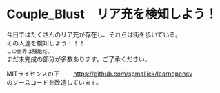 # Couple_Blust　リア充を検知しよう！
今日ではたくさんのリア充が存在し、それらは街を歩いている。   
その人達を検知しよう！！！   
`この世界は残酷だ。`  
まだ未完成の部分が多数あります。ご了承ください。


MITライセンスの下　　
https://github.com/spmallick/learnopencv  
のソースコードを改造しています。

